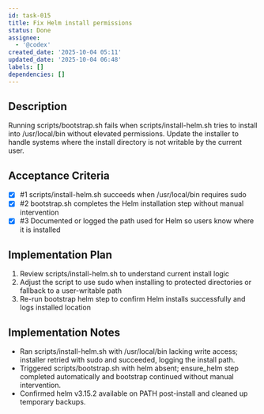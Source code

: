```yaml
---
id: task-015
title: Fix Helm install permissions
status: Done
assignee:
  - '@codex'
created_date: '2025-10-04 05:11'
updated_date: '2025-10-04 06:48'
labels: []
dependencies: []
---
```


## Description

<!-- SECTION:DESCRIPTION:BEGIN -->
Running scripts/bootstrap.sh fails when scripts/install-helm.sh tries to install into /usr/local/bin without elevated permissions. Update the installer to handle systems where the install directory is not writable by the current user.
<!-- SECTION:DESCRIPTION:END -->

## Acceptance Criteria
<!-- AC:BEGIN -->
- [x] #1 scripts/install-helm.sh succeeds when /usr/local/bin requires sudo
- [x] #2 bootstrap.sh completes the Helm installation step without manual intervention
- [x] #3 Documented or logged the path used for Helm so users know where it is installed
<!-- AC:END -->

## Implementation Plan

<!-- SECTION:PLAN:BEGIN -->
1. Review scripts/install-helm.sh to understand current install logic
2. Adjust the script to use sudo when installing to protected directories or fallback to a user-writable path
3. Re-run bootstrap helm step to confirm Helm installs successfully and logs installed location
<!-- SECTION:PLAN:END -->

## Implementation Notes

<!-- SECTION:NOTES:BEGIN -->
- Ran scripts/install-helm.sh with /usr/local/bin lacking write access; installer retried with sudo and succeeded, logging the install path.
- Triggered scripts/bootstrap.sh with helm absent; ensure_helm step completed automatically and bootstrap continued without manual intervention.
- Confirmed helm v3.15.2 available on PATH post-install and cleaned up temporary backups.
<!-- SECTION:NOTES:END -->
